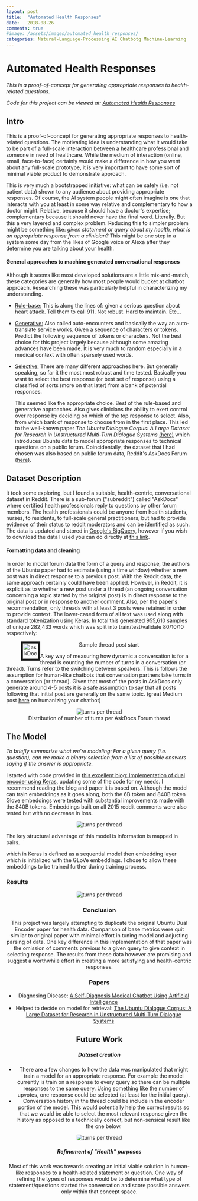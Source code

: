 ```yaml
---
layout: post
title:  "Automated Health Responses"
date:   2018-08-26
comments: true
#image: /assets/images/automated_health_responses/
categories: Natural-Language-Processing AI Chatbotg Machine-Learning
---
```

# Automated Health Responses 
*This is a proof-of-concept for generating appropriate responses to health-related questions.*


*Code for this project can be viewed at: [Automated Health Responses](https://github.com/aus10powell/Automated-Health-Responses)*

## Intro

This is a proof-of-concept for generating appropriate responses to health-related questions. The motivating idea is understanding what it would take to be part of a full-scale interaction between a healthcare professional and someone in need of healthcare. While the medium of interaction (online, email, face-to-face) certainly would make a difference in how you went about any full-scale prototype, it is very important to have some sort of minimal viable product to demonstrate approach.

This is very much a bootstrapped initiative: what can be safely (i.e. not patient data) shown to any audience about providing appropriate responses. Of course, the AI system people might often imagine is one that interacts with you at least in some way relative and complementary to how a doctor might. Relative, because it should have a doctor's expertise; complementary because it should never have the final word. Literally. But this a very layered and complex problem. Reducing this to simpler problem might be something like: *given statement or query about my health, what is an appropriate response from a clinician?*  This might be one step in a system some day from the likes of Google voice or Alexa after they determine you are talking about your health.

#### General approaches to machine generated conversational responses
Although it seems like most developed solutions are a little mix-and-match, these categories are generally how most people would bucket at chatbot approach. Researching these was particularly helpful in characterizing my understanding.

* <u>Rule-base:</u> This is along the lines of: given a serious question about heart attack. Tell them to call 911. Not robust. Hard to maintain. Etc...

* <u>Generative:</u> Also called auto-encounters and basically the way an auto-translate service works. Given a sequence of characters or tokens. Predict the following sequence of tokens or characters. Not the best choice for this project largely because although some amazing advances have been made. It is very much to random especially in a medical context with often sparsely used words.
* <u>Selective:</u> There are many different approaches here. But generally speaking,  so far it the most most robust and time tested. Basically you want to select the best response (or best set of response) using a classified of sorts (more on that later) from a bank of potential responses.

  This seemed like the appropriate choice. Best of the rule-based and generative approaches. Also gives clinicians the ability to exert control over response by deciding on which of the top response to select. Also, from which bank of response to choose from in the first place. This led to the well-known paper *The Ubuntu Dialogue Corpus: A Large Dataset for Research in Unstructured Multi-Turn Dialogue Systems* [(here)](https://arxiv.org/pdf/1506.08909.pdf) which introduces Ubuntu data to model appropriate responses to technical questions on a public forum. Coincidentally, the dataset that I had chosen was also based on public forum data, Reddit's AskDocs Forum [(here)](https://www.reddit.com/r/AskDocs/).

## Dataset Description
It took some exploring, but I found a suitable, health-centric, conversational dataset in Reddit. There is a sub-forum ("subreddit") called "AskDocs" where certified health professionals reply to questions by other forum members. The health professionals could be anyone from health students, nurses, to residents, to full-scale general practitioners, but had to provide evidence of their status to reddit moderators and can be identified as such. The data is updated and stored in [Google's BigQuery](https://cloud.google.com/bigquery/public-data/), however if you wish to download the data I used you can do directly at [this link](https://storage.googleapis.com/health-conversations.appspot.com/2014_2017_askDocs.gz).

#### Formatting data and cleaning
In order to model forum data the form of a query and response, the authors of the Ubuntu paper had to estimate (using a time window) whether a new post was in direct response to a previous post. With the Reddit data, the same approach certainly could have been applied. However, in Reddit, it is explicit as to whether a new post under a thread (an ongoing conversation concerning a topic started by the original post) is in direct response to the original post or in response to another comment. Also, per the paper's recommendation, only threads with at least 3 posts were retained in order to provide context. The lower-cased form of all text was used along with standard tokenization using Keras. In total this generated 955,610 samples of unique 282,433 words which was split into train/test/validate 80/10/10 respectively:

<figure>
<div align="center">
<img src="{{ site.url }}{{ site.baseurl }}/assets/images/automated_health_responses/askDocs.png"
     alt="askDocs example"
     style="float:left;width:42px;"
     style="width:500px;" border="5"/>
<figcaption> Sample thread post start</figcaption>
</figure>


A key way of measuring how dynamic a conversation is for a thread is counting the number of turns in a conversation (or thread). Turns refer to the switching between speakers. This is follows the assumption for human-like chatbots that conversation partners take turns in a conversation (or thread). Given that most of the posts in AskDocs only generate around 4-5 posts it is a safe assumption to say that all posts following that initial post are generally on the same topic. (great Medium post [here](https://chatbotsjournal.com/designing-for-conversational-ui-humanizing-chatbots-f199e59b363e) on humanizing your chatbot)

<figure>
<div align="center">
 <img src="{{ site.url }}{{ site.baseurl }}/assets/images/automated_health_responses/turns_per_thread.png"
      alt="turns per thread"
      style="float: center boarder:5"
      style="width:700px;" />
<figcaption> Distribution of number of turns per AskDocs Forum thread</figcaption>
</figure>


## The Model

*To briefly summarize what we're modeling: For a given query (i.e. question), can we make a binary selection from a list of possible answers saying if the answer is appropriate.*

I started with code provided in [this excellent blog: Implementation of dual encoder using Keras](https://basmaboussaha.wordpress.com/2017/10/18/implementation-of-dual-encoder-using-keras/), updating some of the code for my needs. I recommend reading the blog and paper it is based on. Although the model can train embeddings as it goes along, both the 6B token and 840B token Glove embeddings were tested with substantial improvements made with the 840B tokens. Embeddings built on all 2015 reddit comments were also tested but with no decrease in loss.

<figure>
<div align="center">
 <img src="{{ site.url }}{{ site.baseurl }}/assets/images/automated_health_responses/dual_encoder_model_architecture.png"
      alt="turns per thread"
      style="float: center boarder:5"
      style="width:700px;" />
</figure>

The key structural advantage of this model is information is mapped in pairs.

which in Keras is defined as a sequential model then embedding layer which is initialized with the GLoVe embeddings. I chose to allow these embeddings to be trained further during training process.



### Results

<div align="center">
 <img src="{{ site.url }}{{ site.baseurl }}/assets/images/automated_health_responses/model_scores1.png"
      alt="turns per thread"
      style="float: center "
      style="width:700px;" />


### Conclusion
This project was largely attempting to duplicate the original Ubuntu Dual Encoder paper for health data. Comparison of base metrics were quit similar to original paper with minimal effort in tuning model and adjusting parsing of data. One key difference in this implementation of that paper was the omission of comments previous to a given query to give context in selecting response. The results from these data however are promising and suggest a worthwhile effort in creating a more satisfying and health-centric responses.

### Papers

* Diagnosing Disease: [A Self-Diagnosis Medical Chatbot Using Artificial Intelligence](http://matjournals.in/index.php/JoWDWD/article/view/2334/1613)
* Helped to decide on model for retrieval: [The Ubuntu Dialogue Corpus: A Large Dataset for Research in Unstructured Multi-Turn Dialogue Systems](https://arxiv.org/abs/1506.08909)


## Future Work



##### Dataset creation
* There are a few changes to how the data was manipulated that might train a model for an appropriate response. For example the model currently is train on a response to every query so there can be multiple responses to the same query. Using something like the number of upvotes, one response could be selected (at least for the initial query).
* Conversation history in the thread could be include in the encoder portion of the model. This would potentially help the correct results so that we would be able to select the most relevant response given the history as opposed to a technically correct, but non-sensical result like the one below.
<figure>
<div align="center">
 <img src="{{ site.url }}{{ site.baseurl }}/assets/images/automated_health_responses/answer_selection.png"
      alt="turns per thread"
      style="float: center boarder:5"
      style="width:700px;" />
</figure>



##### Refinement of "Health" purposes
Most of this work was towards creating an initial viable solution in human-like responses to a health-related statement or question. One way of refining the types of responses would be to determine what type of statement/questions started the conversation and score possible answers only within that concept space.
